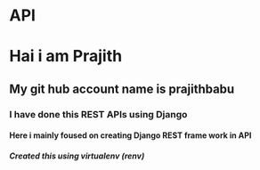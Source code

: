 # API
# Hai i am Prajith
## My git hub account name is prajithbabu
### I have done this REST APIs using Django
#### Here i mainly foused on creating  Django REST frame work in API
##### Created this using virtualenv (renv)
